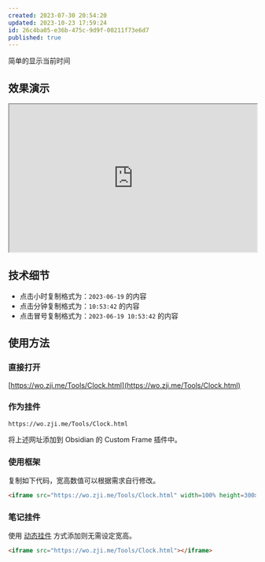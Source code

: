 ```yaml
---
created: 2023-07-30 20:54:20
updated: 2023-10-23 17:59:24
id: 26c4ba05-e36b-475c-9d9f-00211f73e6d7
published: true
---
```

简单的显示当前时间

## 效果演示

<iframe src="https://wo.zji.me/Tools/Clock.html" width=100% height=300></iframe>

## 技术细节

- 点击小时复制格式为：`2023-06-19` 的内容
- 点击分钟复制格式为：`10:53:42` 的内容
- 点击冒号复制格式为：`2023-06-19 10:53:42` 的内容

## 使用方法

### 直接打开

[https://wo.zji.me/Tools/Clock.html](https://wo.zji.me/Tools/Clock.html)

### 作为挂件

```text
https://wo.zji.me/Tools/Clock.html
```

将上述网址添加到 Obsidian 的 Custom Frame 插件中。

### 使用框架

复制如下代码，宽高数值可以根据需求自行修改。

```html
<iframe src="https://wo.zji.me/Tools/Clock.html" width=100% height=300></iframe>
```

### 笔记挂件

使用 [动态挂件](/Notes/0005_动态挂件.md) 方式添加则无需设定宽高。

```html
<iframe src="https://wo.zji.me/Tools/Clock.html"></iframe>
```